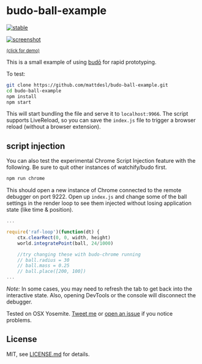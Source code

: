 # budo-ball-example

[![stable](http://badges.github.io/stability-badges/dist/stable.svg)](http://github.com/badges/stability-badges)

[![screenshot](http://i.imgur.com/LJP7d9I.png)](https://www.youtube.com/watch?v=cfgeN3G_Gl0)

<sup>[(click for demo)](https://www.youtube.com/watch?v=cfgeN3G_Gl0)</sup>


This is a small example of using [budō](https://github.com/mattdesl/budo) for rapid prototyping. 

To test:

```sh
git clone https://github.com/mattdesl/budo-ball-example.git
cd budo-ball-example
npm install
npm start
```

This will start bundling the file and serve it to `localhost:9966`. The script supports LiveReload, so you can save the `index.js` file to trigger a browser reload (without a browser extension).

## script injection

You can also test the experimental Chrome Script Injection feature with the following. Be sure to quit other instances of watchify/budo first.

```sh
npm run chrome
```

This should open a new instance of Chrome connected to the remote debugger on port 9222. Open up `index.js` and change some of the ball settings in the render loop to see them injected without losing application state (like time & position).

```js
...

require('raf-loop')(function(dt) {
    ctx.clearRect(0, 0, width, height)
    world.integratePoint(ball, 24/1000)

    //try changing these with budo-chrome running
    // ball.radius = 30
    // ball.mass = 0.25
    // ball.place([200, 100])
...
```

*Note:* In some cases, you may need to refresh the tab to get back into the interactive state. Also, opening DevTools or the console will disconnect the debugger.

Tested on OSX Yosemite. [Tweet me](https://twitter.com/mattdesl) or [open an issue](https://github.com/mattdesl/budo/issues) if you notice problems.

## License

MIT, see [LICENSE.md](http://github.com/mattdesl/budo-ball-example/blob/master/LICENSE.md) for details.
